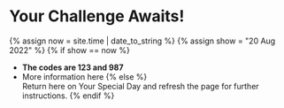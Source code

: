 # Your Challenge Awaits!

{% assign now = site.time | date_to_string %}
{% assign show = "20 Aug 2022" %}
{% if show == now %}
  - **The codes are 123 and 987**
  - More information here
{% else %}  
  Return here on Your Special Day and refresh the page for further instructions.
{% endif %}
